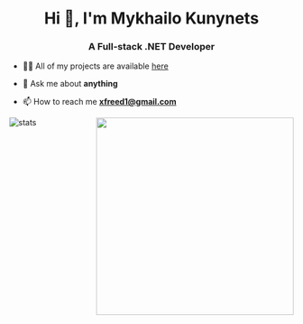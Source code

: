 <!--
**xfreed/xfreed** is a ✨ _special_ ✨ repository because its `README.md` (this file) appears on your GitHub profile.

Here are some ideas to get you started:

- 🔭 I’m currently working on ...
- 🌱 I’m currently learning ...
- 👯 I’m looking to collaborate on ...
- 🤔 I’m looking for help with ...
- 💬 Ask me about ...
- 📫 How to reach me: ...
- 😄 Pronouns: ...
- ⚡ Fun fact: ...
-->
<h1 align="center">Hi 👋, I'm Mykhailo Kunynets </h1>
<h3 align="center">A Full-stack .NET Developer </h3>

- 👨‍💻 All of my projects are available  [here](https://github.com/xfreed?tab=repositories)

- 💬 Ask me about **anything**

- 📫 How to reach me **xfreed1@gmail.com**

![stats](https://github-readme-stats.vercel.app/api?username=xfreed&count_private=true)
<img src="https://github.com/xfreed/xfreed/blob/master/giphy-0.gif" data-canonical-src="https://github.com/xfreed/FSou1/xfreed/master/giphy-0.gif" width="350" align="right" />
